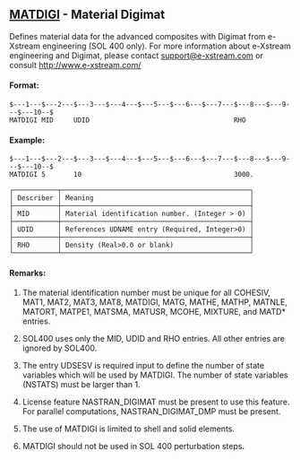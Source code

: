 ## [MATDIGI](https://help.hexagonmi.com/bundle/MSC_Nastran_2022.4/page/Nastran_Combined_Book/qrg/bulkmno/TOC.MATDIGI.xhtml) - Material Digimat

Defines material data for the advanced composites with Digimat from e-Xstream engineering (SOL 400 only). For more information about e-Xstream engineering and Digimat, please contact support@e-xstream.com or consult   http://www.e-xstream.com/

#### Format:

```nastran
$---1---$---2---$---3---$---4---$---5---$---6---$---7---$---8---$---9---$---10--$
MATDIGI MID     UDID                                    RHO                     
```
#### Example:

```nastran
$---1---$---2---$---3---$---4---$---5---$---6---$---7---$---8---$---9---$---10--$
MATDIGI 5       10                                      3000.                   
```
```text
┌───────────┬───────────────────────────────────────────────┐
│ Describer │ Meaning                                       │
├───────────┼───────────────────────────────────────────────┤
│ MID       │ Material identification number. (Integer > 0) │
├───────────┼───────────────────────────────────────────────┤
│ UDID      │ References UDNAME entry (Required, Integer>0) │
├───────────┼───────────────────────────────────────────────┤
│ RHO       │ Density (Real>0.0 or blank)                   │
└───────────┴───────────────────────────────────────────────┘
```
#### Remarks:

1. The material identification number must be unique for all COHESIV, MAT1, MAT2, MAT3, MAT8, MATDIGI, MATG, MATHE, MATHP, MATNLE, MATORT, MATPE1, MATSMA, MATUSR, MCOHE, MIXTURE, and MATD* entries.

2. SOL400 uses only the MID, UDID and RHO entries. All other entries are ignored by SOL400.

3. The entry UDSESV is required input to define the number of state variables which will be used by MATDIGI. The number of state variables (NSTATS) must be larger than 1.

4. License feature NASTRAN_DIGIMAT must be present to use this feature. For parallel computations, NASTRAN_DIGIMAT_DMP must be present.

5. The use of MATDIGI is limited to shell and solid elements.

6. MATDIGI should not be used in SOL 400 perturbation steps.

